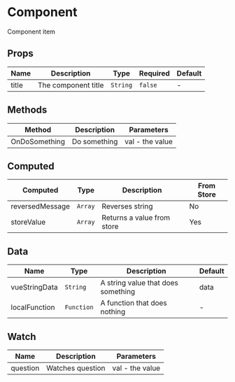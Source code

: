 # Component

Component item

## Props

<!-- @vuese:Component:props:start -->
|Name|Description|Type|Required|Default|
|---|---|---|---|---|
|title|The component title|`String`|`false`|-|

<!-- @vuese:Component:props:end -->


## Methods

<!-- @vuese:Component:methods:start -->
|Method|Description|Parameters|
|---|---|---|
|OnDoSomething|Do something|val - the value|

<!-- @vuese:Component:methods:end -->


## Computed

<!-- @vuese:Component:computed:start -->
|Computed|Type|Description|From Store|
|---|---|---|---|
|reversedMessage|`Array`|Reverses string|No|
|storeValue|`Array`|Returns a value from store|Yes|

<!-- @vuese:Component:computed:end -->


## Data

<!-- @vuese:Component:data:start -->
|Name|Type|Description|Default|
|---|---|---|---|
|vueStringData|`String`|A string value that does something|data|
|localFunction|`Function`|A function that does nothing|-|

<!-- @vuese:Component:data:end -->


## Watch

<!-- @vuese:Component:watch:start -->
|Name|Description|Parameters|
|---|---|---|
|question|Watches question|val - the value|

<!-- @vuese:Component:watch:end -->


